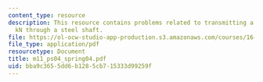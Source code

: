 ```yaml
---
content_type: resource
description: This resource contains problems related to transmitting a torque of 200
  kN through a steel shaft.
file: https://ol-ocw-studio-app-production.s3.amazonaws.com/courses/16-01-unified-engineering-i-ii-iii-iv-fall-2005-spring-2006/bba9c3655dd6b1285cb715333d99259f_m11_ps04_spring04.pdf
file_type: application/pdf
resourcetype: Document
title: m11_ps04_spring04.pdf
uid: bba9c365-5dd6-b128-5cb7-15333d99259f
---
```

